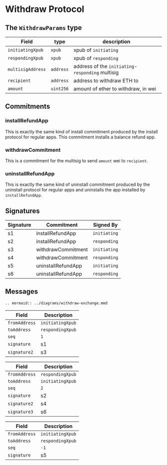 # Withdraw Protocol

## The `WithdrawParams` type

|       Field       |   type    |                    description                    |
| ----------------- | --------- | ------------------------------------------------- |
| `initiatingXpub`  | `xpub`    | xpub of `initiating`                              |
| `respondingXpub`  | `xpub`    | xpub of `responding`                              |
| `multisigAddress` | `address` | address of the `initiating`-`responding` multisig |
| `recipient`       | `address` | address to withdraw ETH to                        |
| `amount`          | `uint256` | amount of ether to withdraw, in wei               |

## Commitments

### installRefundApp

This is exactly the same kind of install commitment produced by the install protocol for regular apps. This commitment installs a balance refund app.

### withdrawCommitment

This is a commitment for the multisig to send `amount` wei to `recipient`.

### uninstallRefundApp

This is exactly the same kind of uninstall commitment produced by the uninstall protocol for regular apps and uninstalls the app installed by `installRefundApp`.

## Signatures

| Signature |     Commitment     |  Signed By   |
| --------- | ------------------ | ------------ |
| s1        | installRefundApp   | `initiating` |
| s2        | installRefundApp   | `responding` |
| s3        | withdrawCommitment | `initiating` |
| s4        | withdrawCommitment | `responding` |
| s5        | uninstallRefundApp | `initiating` |
| s6        | uninstallRefundApp | `responding` |

## Messages

```eval_rst
.. mermaid:: ../diagrams/withdraw-exchange.mmd
```

|     Field     |   Description    |
| ------------- | ---------------- |
| `fromAddress` | `initiatingXpub` |
| `toAddress`   | `respondingXpub` |
| `seq`         | `1`              |
| `signature`   | s1               |
| `signature2`  | s3               |

|     Field     |   Description    |
| ------------- | ---------------- |
| `fromAddress` | `respondingXpub` |
| `toAddress`   | `initiatingXpub` |
| `seq`         | `2`              |
| `signature`   | s2               |
| `signature2`  | s4               |
| `signature3`  | s6               |

|     Field     |   Description    |
| ------------- | ---------------- |
| `fromAddress` | `initiatingXpub` |
| `toAddress`   | `respondingXpub` |
| `seq`         | `-1`              |
| `signature`   | s5               |
